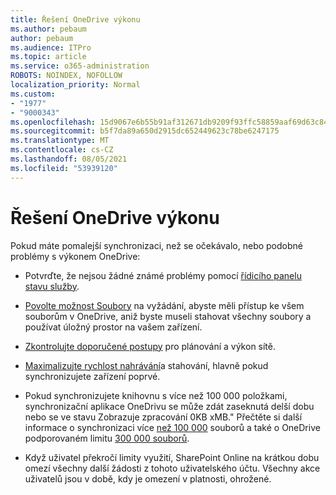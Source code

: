 ```yaml
---
title: Řešení OneDrive výkonu
ms.author: pebaum
author: pebaum
ms.audience: ITPro
ms.topic: article
ms.service: o365-administration
ROBOTS: NOINDEX, NOFOLLOW
localization_priority: Normal
ms.custom:
- "1977"
- "9000343"
ms.openlocfilehash: 15d9067e6b55b91af312671db9209f93ffc58859aaf69d63c84dbc354aff3dd3
ms.sourcegitcommit: b5f7da89a650d2915dc652449623c78be6247175
ms.translationtype: MT
ms.contentlocale: cs-CZ
ms.lasthandoff: 08/05/2021
ms.locfileid: "53939120"
---
```

# <a name="troubleshoot-onedrive-performance"></a>Řešení OneDrive výkonu

Pokud máte pomalejší synchronizaci, než se očekávalo, nebo podobné problémy s výkonem OneDrive:

- Potvrďte, že nejsou žádné známé problémy pomocí [řídicího panelu stavu služby](https://portal.office.com/adminportal/home?ref=/servicehealth).

- [Povolte možnost Soubory](https://support.office.com/article/save-disk-space-with-onedrive-files-on-demand-for-windows-10-0e6860d3-d9f3-4971-b321-7092438fb38e) na vyžádání, abyste měli přístup ke všem souborům v OneDrive, aniž byste museli stahovat všechny soubory a používat úložný prostor na vašem zařízení.

- [Zkontrolujte doporučené postupy](https://docs.microsoft.com/office365/enterprise/network-planning-and-performance) pro plánování a výkon sítě.

- [Maximalizujte rychlost nahrávání](https://support.office.com/article/maximize-upload-and-download-speed-8eeadfb8-501f-406d-997b-98ab6ff67f43)a stahování, hlavně pokud synchronizujete zařízení poprvé.

- Pokud synchronizujete knihovnu s více než 100 000 položkami, synchronizační aplikace OneDrivu se může zdát zaseknutá delší dobu nebo se ve stavu Zobrazuje zpracování 0KB xMB." Přečtěte si další informace o synchronizaci více [než 100 000](https://support.office.com/article/invalid-file-names-and-file-types-in-onedrive-onedrive-for-business-and-sharepoint-64883a5d-228e-48f5-b3d2-eb39e07630fa) souborů a také o OneDrive podporovaném limitu [300 000 souborů](https://support.office.com/article/invalid-file-names-and-file-types-in-onedrive-onedrive-for-business-and-sharepoint-64883a5d-228e-48f5-b3d2-eb39e07630fa).

- Když uživatel překročí limity využití, SharePoint Online na krátkou dobu omezí všechny další žádosti z tohoto uživatelského účtu. Všechny akce uživatelů jsou v době, kdy je omezení v platnosti, ohrožené.
